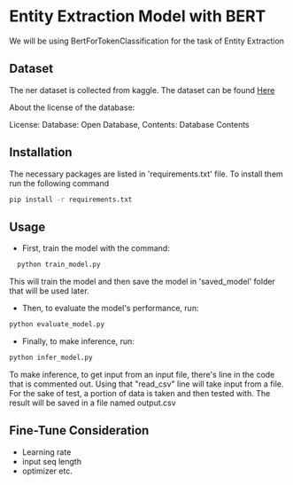 # Entity Extraction Model with BERT

We will be using BertForTokenClassification for the task of Entity Extraction

## Dataset
The ner dataset is collected from kaggle. The dataset can be found [Here](https://www.kaggle.com/rajnathpatel/ner-data)

About the license of the database: 

License:
Database: Open Database, Contents: Database Contents


## Installation

The necessary packages are listed in 'requirements.txt' file. To install them run the following command

```bash
pip install -r requirements.txt
```

## Usage
- First, train the model with the command:
```bash
  python train_model.py
```

This will train the model and then save the model in 'saved_model' folder that will be used later.

- Then, to evaluate the model's performance, run:
```bash
python evaluate_model.py
```
- Finally, to make inference, run:
```bash
python infer_model.py
```
To make inference, to get input from an input file, there's line in the code that is commented out. Using that "read_csv" line will take input from a file. For the sake of test, a portion of data is taken and then tested with. The result will be saved in a file named output.csv 

## Fine-Tune Consideration

- Learning rate
- input seq length
- optimizer etc.